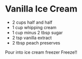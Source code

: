 # Vanilla Ice Cream

* 2 cups half and half
* 1 cup whipping cream
* 1 cup minus 2 tbsp sugar
* 2 tsp vanilla extract
* 2 tbsp peach preserves

Pour into ice cream freezer
Freeze!!
